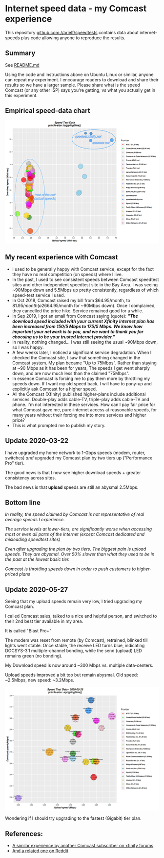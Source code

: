 # Internet speed data - my Comcast experience

This repository [github.com://arielf/speedtests](https://github.com/arielf/speedtests) contains data about internet-speeds plus code allowing anyone to reproduce the results.

## Summary

See [README.md](README.md)

Using the code and instructions above on Ubuntu Linux or similar, anyone can repeat my experiment. I encourage readers to download and share their results so we have a larger sample. Please share what is the speed Comcast (or any other ISP) says you're getting, vs what you actually get in this experiment.

## Empirical speed-data chart

![Chart of speed-tests](speedtests-annotated.png)

## My recent experience with Comcast

- I used to be generally happy with Comcast service, except for the fact they have no real competition (on speeds) where I live.
- In the past, I used to see consistent speeds between Comcast speedtest sites and other independent speedtest site in the Bay Area. I was seeing ~90Mbps down and 5.5Mbps up pretty consistently, regardless of which speed-test service I used.
- In Oct 2018, Comcast raised my bill from $64.95/month, to $81.95/month (a 26% hike). When I objected to the price hike, their rep told me I'm on a 'extreme' plan, giving me "up to 150Mbs" down. Since I've never seen this speed from Comcast, not even vs their own speed-test, I objected to the price hike saying all I ask of them is to leave the price and service as-is ($64.95/month for ~90Mbps down). Once I complained, they cancelled the price hike. Service remained good for a while.
- In Sep 2019, I got an email from Comcast saying (quote): ***"The download speed included with your current Xfinity Internet plan has been increased from 150/5 Mbps to 175/5 Mbps. We know how important your network is to you, and we want to thank you for choosing us to be your trusted Internet provider."***
- In reality, nothing changed...  I was still seeing the usual ~90Mbps down, so I was happy.
- A few weeks later, I noticed a significant service degradation. When I checked the Comcast site, I saw that something changed in the Comcast system. My plan became "Up to 75Mbps". Rather than staying at ~90 Mbps as it has been for years, The speeds I get went sharply down, and are now much less than the claimed "75Mbps".
- In essence Comcast is forcing me to pay them more by throttling my speeds down. If I want my old speed back, I will have to pony-up and explicitly ask Comcast for a higher speed.
- All the Comcast (Xfinity) published higher-plans include additional services. Double-play adds cable-TV, triple-play adds cable-TV and phone. I'm not interested in these services. How can I pay fair price for what Comcast gave me, pure-internet access at reasonable speeds, for many years without their forcing me into more services and higher price?
- This is what prompted me to publish my story.

## Update 2020-03-22

I have upgraded my home network to 1-Gbps speeds (modem, router, switches) _and_ upgraded my Comcast plan by two tiers up ("Performance Pro" tier).

The good news is that I now see higher download speeds + greater consistency across sites.

The bad news is that **upload** speeds are still an abysmal 2.5Mbps.

## Bottom line

_In reality, the speed claimed by Comcast is *not representative of real average speeds* I experience._

_The service levels at lower-tiers, are *significantly worse* when accessing most or even all parts of the internet (except Comcast dedicated and misleading speedtest sites)_

_Even after upgrading the plan by two tiers, The biggest pain is upload speeds. They are abysmal. Over 50% slower than what they used to be in the past at the lowest basic tier._

_Comcast is throttling speeds down in order to push customers to higher-priced plans_

## Update 2020-05-27

Seeing that my upload speeds remain very low, I tried upgrading my Comcast plan.

I called Comcast sales, talked to a nice and helpful person, and switched to their 2nd best tier available in my area.

It is called "Blast Pro+"

The modem was reset from remote (by Comcast), retrained, blinked till lights went stable. Once stable, the receive LED turns blue, indicating DOCSYS-3.1 multiple-channel bonding, while the send (upload) LED remains green (no bonding).

My Download speed is now around ~300 Mbps vs. multiple data-centers.

Upload speeds improved a bit too but remain abysmal. Old speed: ~2.5Mbps, new speed: ~3.2Mbps.

![2020-05 Blast-Pro+ updated speedtests chart](speedtests.2020-05.png)

Wondering if I should try upgrading to the fastest (Gigabit) tier plan.


## References:

- [A similar experience by another Comcast subscriber on xfinity forums](https://forums.xfinity.com/t5/Your-Home-Network/Proof-Comcast-Throttling-Internet-Speeds/td-p/3056103)
- [And a related one on Reddit](https://www.reddit.com/r/Comcast/comments/flz5ow/anyone_else_notice_pages_take_forever_to_load/)


